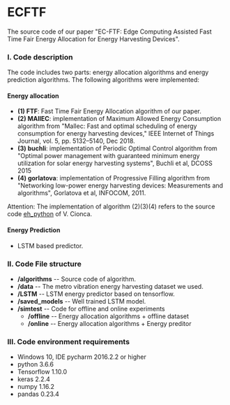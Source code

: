 # ECFTF
The source code of our paper "EC-FTF: Edge Computing Assisted Fast Time Fair Energy Allocation for Energy Harvesting Devices". 

### I. Code description
The code includes two parts: energy allocation algorithms and energy prediction algorithms. The following algorithms were implemented:
#### Energy allocation 
* **(1) FTF**: Fast Time Fair Energy Allocation algorithm of our paper.
* **(2) MAllEC**: implementation of Maximum Allowed Energy Consumption algorithm from "Mallec: Fast and optimal scheduling of energy consumption for energy harvesting devices," IEEE Internet of Things Journal, vol. 5, pp. 5132–5140, Dec 2018.
* **(3) buchli**: implementation of Periodic Optimal Control algorithm from "Optimal power management with guaranteed minimum energy utilization for solar energy harvesting systems", Buchli et al, DCOSS 2015
* **(4) gorlatova**: implementation of Progressive Filling algorithm from "Networking low-power energy harvesting devices: Measurements and algorithms", Gorlatova et al, INFOCOM, 2011.

Attention: The implementation of algorithm (2)(3)(4) refers to the source code [eh_python](https://github.com/victorcionca/eh_python) of V. Cionca. 

#### Energy Prediction
* LSTM based predictor.

### II. Code File structure
* **/algorithms** -- Source code of algorithm.
* **/data** -- The metro vibration energy harvesting dataset we used.
* **/LSTM** -- LSTM energy predictor based on tensorflow.
* **/saved_models** -- Well trained LSTM model.
* **/simtest** -- Code for offline and online experiments
  * **/offline** -- Energy allocation algorithms + offline dataset
  * **/online** -- Energy allocation algorithms + Energy preditor
  
 ### III. Code environment requirements
 * Windows 10, IDE pycharm 2016.2.2 or higher
 * python 3.6.6
 * Tensorflow 1.10.0
 * keras 2.2.4
 * numpy 1.16.2
 * pandas 0.23.4
 
